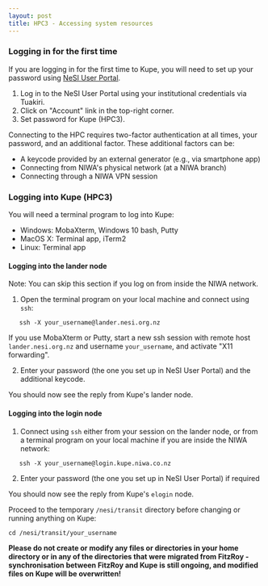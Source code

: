 ```yaml
---
layout: post
title: HPC3 - Accessing system resources
---
```


### Logging in for the first time

If you are logging in for the first time to Kupe, you will need to set up your password using [NeSI User Portal](https://my.nesi.org.nz/accounts).

1. Log in to the NeSI User Portal using your institutional credentials via Tuakiri.
2. Click on "Account" link in the top-right corner.
3. Set password for Kupe (HPC3).

Connecting to the HPC requires two-factor authentication at all times, your password, and an additional factor. These additional factors can be:
- A keycode provided by an external generator (e.g., via smartphone app)
- Connecting from NIWA's physical network (at a NIWA branch)
- Connecting through a NIWA VPN session

### Logging into Kupe (HPC3)

You will need a terminal program to log into Kupe:

- Windows: MobaXterm, Windows 10 bash, Putty
- MacOS X: Terminal app, iTerm2
- Linux: Terminal app

#### Logging into the lander node

Note: You can skip this section if you log on from inside the NIWA network.

1. Open the terminal program on your local machine and connect using `ssh`:
```
   ​ssh -X your_username@lander.nesi.org.nz
```
If you use MobaXterm or Putty, start a new ssh session with remote host `lander.nesi.org.nz` and username `your_username`, and activate "X11 forwarding".

2. Enter your password (the one you set up in NeSI User Portal) and the additional keycode.

You should now see the reply from Kupe's lander node.

#### Logging into the login node

1. Connect using `ssh` either from your session on the lander node, or from a terminal program on your local machine if you are inside the NIWA network:
```
   ​ssh -X your_username@login.kupe.niwa.co.nz
```
2. Enter your password (the one you set up in NeSI User Portal) if required

You should now see the reply from Kupe's `elogin` node.

Proceed to the temporary `/nesi/transit` directory before changing or running anything on Kupe:
```
cd /nesi/transit/your_username
```

**Please do not create or modify any files or directories in your home directory or in any of the directories that were migrated from FitzRoy - synchronisation between FitzRoy and Kupe is still ongoing, and modified files on Kupe will be overwritten!**
